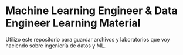 # Machine Learning Engineer & Data Engineer Learning Material
Utilizo este repositorio para guardar archivos y laboratorios que voy haciendo sobre ingeniería de datos y ML.
